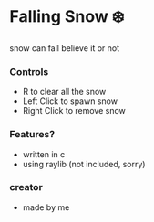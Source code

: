 # Falling Snow ❄️
snow can fall believe it or not

### Controls
 - R to clear all the snow
 - Left Click to spawn snow
 - Right Click to remove snow

### Features?
 - written in c
 - using raylib (not included, sorry)

### creator
 - made by me

